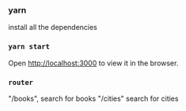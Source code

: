 ### yarn

install all the dependencies

### `yarn start`

Open [http://localhost:3000](http://localhost:3000) to view it in the browser.

### `router`

"/books", search for books
"/cities" search for cities
